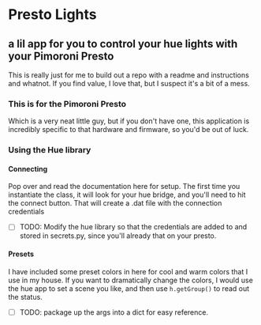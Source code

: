 # Presto Lights

## a lil app for you to control your hue lights with your Pimoroni Presto

This is really just for me to build out a repo with a readme and instructions and whatnot. If you find value, I love that, but I suspect it's a bit of a mess.

### This is for the Pimoroni Presto

Which is a very neat little guy, but if you don't have one, this application is incredibly specific to that hardware and firmware, so you'd be out of luck.

### Using the Hue library

#### Connecting

Pop over and read the documentation here for setup. The first time you instantiate the class, it will look for your hue bridge, and you'll need to hit the connect button. That will create a .dat file with the connection credentials

- [ ] TODO: Modify the hue library so that the credentials are added to and stored in secrets.py, since you'll already that on your presto.

#### Presets

I have included some preset colors in here for cool and warm colors that I use in my house. If you want to dramatically change the colors, I would use the hue app to set a scene you like, and then use `h.getGroup()` to read out the status.

- [ ] TODO: package up the args into a dict for easy reference.
